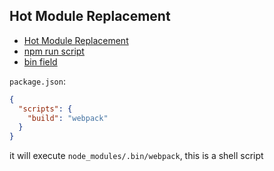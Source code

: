 ## Hot Module Replacement

* [Hot Module Replacement](https://webpack.js.org/concepts/hot-module-replacement/)
* [npm run script](https://docs.npmjs.com/cli/v8/commands/npm-run-script#description)
* [bin field](https://docs.npmjs.com/cli/v7/configuring-npm/package-json#bin)

`package.json`:

```json
{
  "scripts": {
    "build": "webpack"
  }
}
```

it will execute `node_modules/.bin/webpack`, this is a shell script
